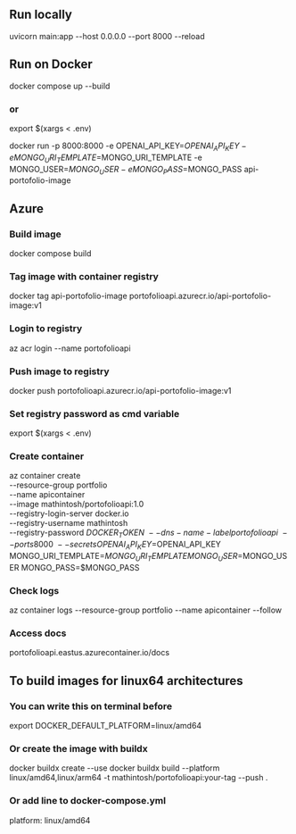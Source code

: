 ## Run locally
uvicorn main:app --host 0.0.0.0 --port 8000 --reload

## Run on Docker
docker compose up --build
### or
export $(xargs < .env)

docker run -p 8000:8000 -e OPENAI_API_KEY=$OPENAI_API_KEY -e MONGO_URI_TEMPLATE=$MONGO_URI_TEMPLATE -e MONGO_USER=$MONGO_USER -e MONGO_PASS=$MONGO_PASS api-portofolio-image

## Azure
### Build image
docker compose build
### Tag image with container registry
docker tag api-portofolio-image portofolioapi.azurecr.io/api-portofolio-image:v1
### Login to registry
az acr login --name portofolioapi
### Push image to registry
docker push portofolioapi.azurecr.io/api-portofolio-image:v1
### Set registry password as cmd variable
export $(xargs < .env)
### Create container
az container create \
--resource-group portfolio \
--name apicontainer \
--image mathintosh/portofolioapi:1.0 \
--registry-login-server docker.io \
--registry-username mathintosh \
--registry-password $DOCKER_TOKEN \
--dns-name-label portofolioapi \
--ports 8000 \
--secrets OPENAI_API_KEY=$OPENAI_API_KEY MONGO_URI_TEMPLATE=$MONGO_URI_TEMPLATE MONGO_USER=$MONGO_USER MONGO_PASS=$MONGO_PASS

### Check logs
az container logs --resource-group portfolio --name apicontainer --follow
### Access docs
portofolioapi.eastus.azurecontainer.io/docs

  

## To build images for linux64 architectures
### You can write this on terminal before
export DOCKER_DEFAULT_PLATFORM=linux/amd64
### Or create the image with buildx
docker buildx create --use
docker buildx build --platform linux/amd64,linux/arm64 -t mathintosh/portofolioapi:your-tag --push .
### Or add line to docker-compose.yml
platform: linux/amd64